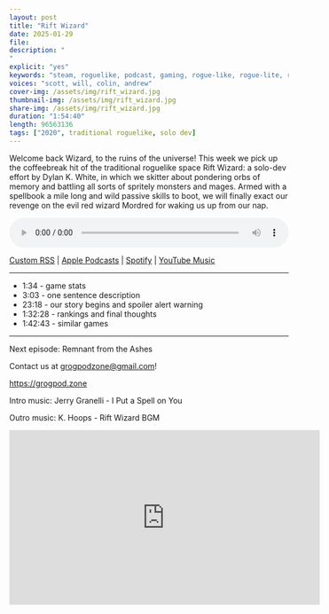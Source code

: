 ```yaml
---
layout: post
title: "Rift Wizard"
date: 2025-01-29
file: 
description: "
"
explicit: "yes" 
keywords: "steam, roguelike, podcast, gaming, rogue-like, rogue-lite, roguelite"
voices: "scott, will, colin, andrew"
cover-img: /assets/img/rift_wizard.jpg
thumbnail-img: /assets/img/rift_wizard.jpg
share-img: /assets/img/rift_wizard.jpg
duration: "1:54:40"
length: 96563136 
tags: ["2020", traditional roguelike, solo dev]
---
```


Welcome back Wizard, to the ruins of the universe! This week we pick up the coffeebreak hit of the traditional roguelike space Rift Wizard: a solo-dev effort by Dylan K. White, in which we skitter about pondering orbs of memory and battling all sorts of spritely monsters and mages. Armed with a spellbook a mile long and wild passive skills to boot, we will finally exact our revenge on the evil red wizard Mordred for waking us up from our nap.

<div class="container">
  <audio controls style="width: 100%;">
    <source src="xxxxxxxxxx3" type="audio/mpeg">
  </audio>
</div>

[Custom RSS](https://grogpod.zone/feed.xml) | [Apple Podcasts](https://podcasts.apple.com/us/podcast/grogpod/id1650474911) | [Spotify](https://open.spotify.com/show/655SEhPUWIC77oO3hILe0b) | [YouTube Music](https://music.youtube.com/playlist?list=PL-ShOmyMvd4jYFChE6tgj0JYG8RKK4xe0) 

---
* 1:34 - game stats
* 3:03 - one sentence description
* 23:18 - our story begins and spoiler alert warning
* 1:32:28 - rankings and final thoughts
* 1:42:43 - similar games

---


Next episode: Remnant from the Ashes

Contact us at grogpodzone@gmail.com!

https://grogpod.zone

Intro music: Jerry Granelli - I Put a Spell on You

Outro music: K. Hoops - Rift Wizard BGM

<div class="embed-responsive embed-responsive-16by9">
<iframe width="560" height="315" src="https://www.youtube.com/embed/xxxxxxxxx" title="YouTube video player" frameborder="0" allow="accelerometer; autoplay; clipboard-write; encrypted-media; gyroscope; picture-in-picture" allowfullscreen></iframe>
</div>
